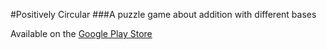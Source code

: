 #Positively Circular
###A puzzle game about addition with different bases

Available on the [Google Play Store](https://play.google.com/store/apps/details?id=coza3bs.positivelyCircular)
